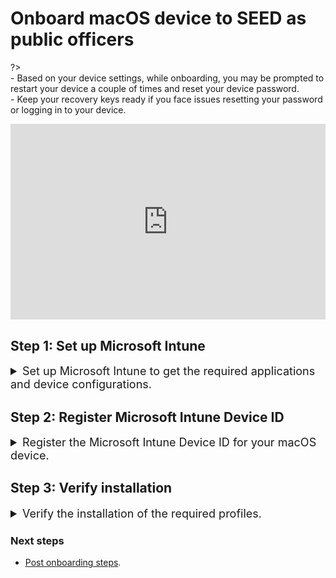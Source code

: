 # Onboard macOS device to SEED as public officers

<!-- This page is linked in the TechPass portal-Register Intune Device ID, so please do not rename this file. -->

?> <br>- Based on your device settings, while onboarding, you may be prompted to restart your device a couple of times and reset your device password.<br>- Keep your recovery keys ready if you face issues resetting your password or logging in to your device.


<!-- 
<ifigure>
<iframe title="YouTubeVideoPlayer" src="https://www.youtube.com/embed/P9R5RiMpaVU?showinfo=0" height="640" width="960" frameborder="0" allow="accelerometer; autoplay; encrypted-media; gyroscope; picture-in-picture" allowfullscreen></iframe>
</ifigure>
-->

<div style="position:relative;padding-bottom:56.25%;padding-top:30px;height:0;overflow:hidden;">
<iframe style="position:absolute;top:0;left:0;width:100%;height:100%;" src="https://www.youtube.com/embed/P9R5RiMpaVU" title="YouTube video player" frameborder="0" allow="accelerometer; autoplay; clipboard-write; encrypted-media; gyroscope; picture-in-picture; web-share" allowfullscreen="true"></iframe>
</div>


## Step 1: Set up Microsoft Intune

<details>
  <summary style="font-size:18px">Set up Microsoft Intune to get the required applications and device configurations.</summary>

  - Go to [Microsoft Intune documentation](https://learn.microsoft.com/en-us/mem/intune/user-help/enroll-your-device-in-intune-macos-cp) and follow the instructions on this page to complete the following:

   a. Download and install Company Portal.

   b. Enroll your Mac device.

  
</details>

## Step 2: Register Microsoft Intune Device ID

<details>
  <summary style="font-size:18px">Register the Microsoft Intune Device ID for your macOS device.</summary><br>

1. Open **Terminal** and run the following commands:

```
intune_id="$(security find-certificate -a /Library/Keychains/System.keychain | egrep -B 4 '\"issu\"<blob>=.+MICROSOFT INTUNE MDM DEVICE CA' | grep alis | cut -d '"' -f 4)"
if [ -z "$intune_id" ]
then
    echo "Intune ID not found"
    return
fi

num_candidates="$(echo "$intune_id" | wc -l | xargs echo -n)"
if [ "$num_candidates" -eq 1 ]
then
    echo "$intune_id"
    return
fi

old_ifs="$IFS"
IFS='\n'
actual_id="Intune ID not found"
curr_latest_end_date_unix=0
while read id
do
    end_date="$(security find-certificate -c "$id" -p /Library/Keychains/System.keychain | openssl x509 -noout -enddate | cut -d '=' -f 2)"
    end_date_unix="$(date -j -f "%b %e %H:%M:%S %Y %Z" "$end_date" "+%s")"
    if [ "$end_date_unix" -ge "$curr_latest_end_date_unix" ]
    then
        actual_id="$id"
        curr_latest_end_date_unix="$end_date_unix"
    fi
done <<< "$intune_id"

IFS="$old_ifs"
echo "$actual_id"
```
2. Take note of the Intune Device ID that is displayed on the Terminal window.

<img src="./images/macos-get-intune-device-id.png">

3. Choose the appropriate method to register your Intune Device ID:

 - If you only have a **SE GSIB** device, submit a [support request](https://go.gov.sg/techpass-sr) to register your Intune Device ID and proceed to Sub-step 6.
 - If you have a **non-SE GSIB** device,log in to the [TechPass portal](https://portal.techpass.gov.sg/secure/account/profile).
4. On the TechPass portal, at the top right, go to your user name and click **My Account**. Your **Profile** details are displayed. 
5. Click **Onboard device to SEED** and follow the on-screen instructions to submit this Intune Device ID.

<img src="./images/enter-intune-device-id.png">

You will receive the following confirmation message.

<img src="./images/ack-of-intune-device-id.png">

Your Internet Device record is listed under the **SEED Devices** with the following details:

- Device name
- Operating system of the device
- Serial number
- Intune Device ID
- Date and time when the onboarding was trigerred or when the device was successfully onboarded
- Onboarding status

<img src="./images/device-listed-tp-portal.png">

6. Ensure that your Internet Device is connected to the Internet so that Intune is able to install the required software and configurations.

7. Refer to the following table to know about the possible onboarding status and the action required by you.

| Status | Description | Action required |
|---| ---| ---|
| **triggered, waiting for software installation (step 1 of 2)**| Your SEED onboarding has been triggered on the device and is waiting for the software installation to be completed. When the software installation is completed, it approximately takes 30-60 minutes to update the status. | Click the refresh button to update the onboarding status until you see the **onboarded** status.|
| **software installed, waiting for backend onboarding (step 2 of 2)**| Required software has been installed on the device. It approximately takes 30-60 minutes to update this status.  | You may click the refresh button to update the onboarding status until you see the **onboarded** status. |
| **onboarded** | Your SEED onboarding is successful. | 1. check your inbox (organisational email address) to see if you have received the successfully onboarded email.<br> 2. If you don't receive this email after two hours, submit an [incident request](https://go.gov.sg/techpass-sr).  |
| **failed(Software installation error occurred while onboarding. Please restart your device and retry the process. Raise a support ticket if the problem persists.)** | Your SEED onboarding failed due to errors in software installation. | 1. Restart the device you are onboarding to SEED and then click **Retry**. on your TechPass portal.<br>2. If the problem persists, click **Support** to raise a support request. | 
| **failed(unexpected error occurred while onboarding. Please raise a support ticket)** | Your SEED onboarding failed due to some unexpected error .  | Click **Support** to raise a support request.|
 

</details>

## Step 3: Verify installation

<details>
  <summary style="font-size:18px">Verify the  installation of the required profiles.</summary><br>

1. Go to the **Apple menu** > **System Settings** > **Privacy and Security**.
2. Select **Profiles** on the right pane. You should be able to see the following profiles.
<ul style="list-style-type: disc; margin-left: -3px;">
  <li style="margin-bottom:-20px">Credential Profile</li>
  <li style="margin-bottom:-20px">Custom Preferences Profile - com.cloudflare.warp</li>
  <li style="margin-bottom:-20px">Custom Preferences Profile - com.microsoft.wdav</li>
  <li style="margin-bottom:-20px">GCC2 ATP Full Disk Access</li>
  <li style="margin-bottom:-20px">GCC2 ATP Kernel Extensions - Custom</li>
  <li style="margin-bottom:-20px">GCC2 ATP Network Filter</li>
  <li style="margin-bottom:-20px">GCC2 ATP Notifications</li>
  <li style="margin-bottom:-20px">GCC2 ATP Onboarding</li>
  <li style="margin-bottom:-20px">Intune MDM Agent SCEP Profile</li>
  <li style="margin-bottom:-20px">Management Profile</li>
  <li style="margin-bottom:-20px">Passcode Profile</li>
  <li style="margin-bottom:-20px">Privacy Preferences Policy Profile</li>
  <li>System Extension Profile</li>
  </ul>

  </details>

### Next steps

- [Post onboarding steps](post-onboarding-instructions/post-onboarding-steps-and-verification).

